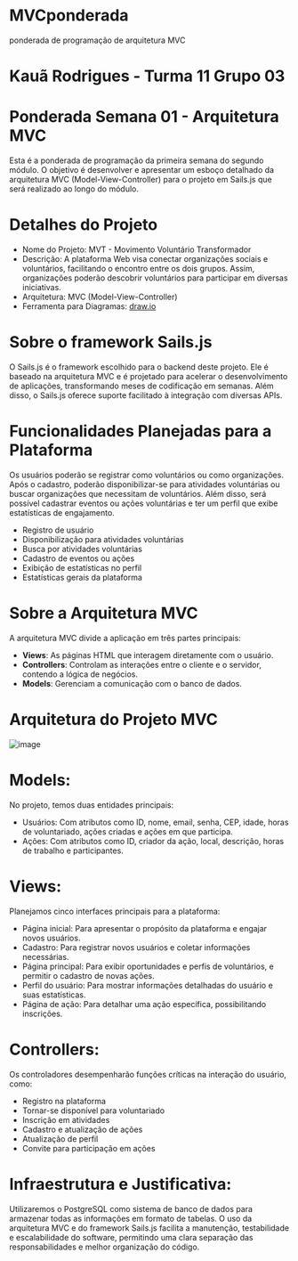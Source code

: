 # MVCponderada
ponderada de programação de arquitetura MVC

# Kauã Rodrigues - Turma 11 Grupo 03

# Ponderada Semana 01 - Arquitetura MVC

Esta é a ponderada de programação da primeira semana do segundo módulo. O objetivo é desenvolver e apresentar um esboço detalhado da arquitetura MVC (Model-View-Controller) para o projeto em Sails.js que será realizado ao longo do módulo.

# Detalhes do Projeto

- Nome do Projeto: MVT - Movimento Voluntário Transformador
- Descrição: A plataforma Web visa conectar organizações sociais e voluntários, facilitando o encontro entre os dois grupos. Assim, organizações poderão descobrir voluntários para participar em diversas iniciativas.
- Arquitetura: MVC (Model-View-Controller)
- Ferramenta para Diagramas: [draw.io](https://app.diagrams.net/)

# Sobre o framework Sails.js

O Sails.js é o framework escolhido para o backend deste projeto. Ele é baseado na arquitetura MVC e é projetado para acelerar o desenvolvimento de aplicações, transformando meses de codificação em semanas. Além disso, o Sails.js oferece suporte facilitado à integração com diversas APIs.

# Funcionalidades Planejadas para a Plataforma

Os usuários poderão se registrar como voluntários ou como organizações. Após o cadastro, poderão disponibilizar-se para atividades voluntárias ou buscar organizações que necessitam de voluntários. Além disso, será possível cadastrar eventos ou ações voluntárias e ter um perfil que exibe estatísticas de engajamento.

- Registro de usuário
- Disponibilização para atividades voluntárias
- Busca por atividades voluntárias
- Cadastro de eventos ou ações
- Exibição de estatísticas no perfil
- Estatísticas gerais da plataforma

# Sobre a Arquitetura MVC

A arquitetura MVC divide a aplicação em três partes principais:

- **Views**: As páginas HTML que interagem diretamente com o usuário.
- **Controllers**: Controlam as interações entre o cliente e o servidor, contendo a lógica de negócios.
- **Models**: Gerenciam a comunicação com o banco de dados.


# Arquitetura do Projeto MVC
![image](https://github.com/kauarodriguessss/MVCponderada/assets/159058128/2c2f26f8-6612-4bd3-82d6-337a6b9f40ad)

# Models:

No projeto, temos duas entidades principais:

- Usuários: Com atributos como ID, nome, email, senha, CEP, idade, horas de voluntariado, ações criadas e ações em que participa.
- Ações: Com atributos como ID, criador da ação, local, descrição, horas de trabalho e participantes.

# Views:

Planejamos cinco interfaces principais para a plataforma:

- Página inicial: Para apresentar o propósito da plataforma e engajar novos usuários.
- Cadastro: Para registrar novos usuários e coletar informações necessárias.
- Página principal: Para exibir oportunidades e perfis de voluntários, e permitir o cadastro de novas ações.
- Perfil do usuário: Para mostrar informações detalhadas do usuário e suas estatísticas.
- Página de ação: Para detalhar uma ação específica, possibilitando inscrições.

# Controllers:

Os controladores desempenharão funções críticas na interação do usuário, como:

- Registro na plataforma
- Tornar-se disponível para voluntariado
- Inscrição em atividades
- Cadastro e atualização de ações
- Atualização de perfil
- Convite para participação em ações

# Infraestrutura e Justificativa:

Utilizaremos o PostgreSQL como sistema de banco de dados para armazenar todas as informações em formato de tabelas. O uso da arquitetura MVC e do framework Sails.js facilita a manutenção, testabilidade e escalabilidade do software, permitindo uma clara separação das responsabilidades e melhor organização do código.
